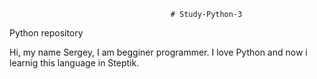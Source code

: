                                         # Study-Python-3
Python repository

Hi, my name Sergey, I am begginer programmer. I love Python and now i learnig this language in Steptik.

